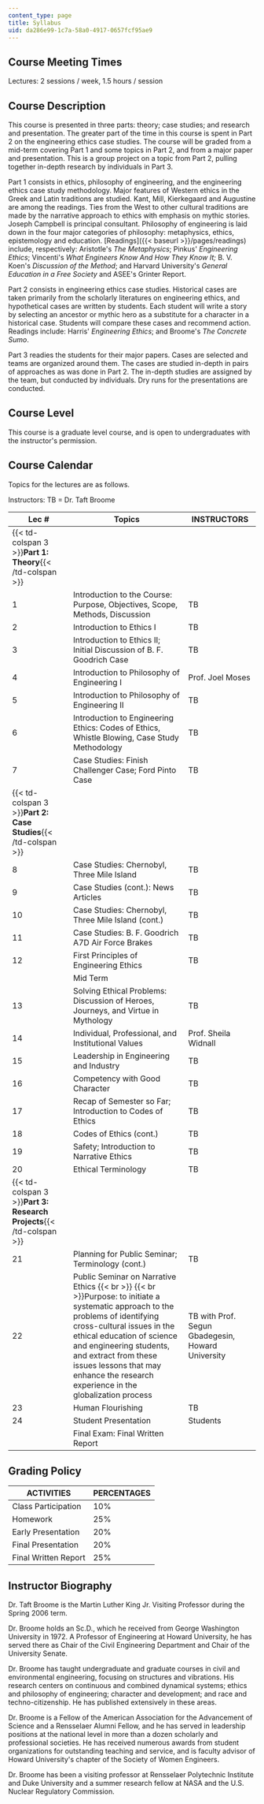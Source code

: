 ```yaml
---
content_type: page
title: Syllabus
uid: da286e99-1c7a-58a0-4917-0657fcf95ae9
---
```


Course Meeting Times
--------------------

Lectures: 2 sessions / week, 1.5 hours / session

Course Description
------------------

This course is presented in three parts: theory; case studies; and research and presentation. The greater part of the time in this course is spent in Part 2 on the engineering ethics case studies. The course will be graded from a mid-term covering Part 1 and some topics in Part 2, and from a major paper and presentation. This is a group project on a topic from Part 2, pulling together in-depth research by individuals in Part 3.

Part 1 consists in ethics, philosophy of engineering, and the engineering ethics case study methodology. Major features of Western ethics in the Greek and Latin traditions are studied. Kant, Mill, Kierkegaard and Augustine are among the readings. Ties from the West to other cultural traditions are made by the narrative approach to ethics with emphasis on mythic stories. Joseph Campbell is principal consultant. Philosophy of engineering is laid down in the four major categories of philosophy: metaphysics, ethics, epistemology and education. [Readings]({{< baseurl >}}/pages/readings) include, respectively: Aristotle's _The Metaphysics_; Pinkus' _Engineering Ethics_; Vincenti's _What Engineers Know And How They Know It;_ B. V. Koen's _Discussion of the Method_; and Harvard University's _General Education in a Free Society_ and ASEE's Grinter Report.

Part 2 consists in engineering ethics case studies. Historical cases are taken primarily from the scholarly literatures on engineering ethics, and hypothetical cases are written by students. Each student will write a story by selecting an ancestor or mythic hero as a substitute for a character in a historical case. Students will compare these cases and recommend action. Readings include: Harris' _Engineering Ethics_; and Broome's _The Concrete Sumo_.

Part 3 readies the students for their major papers. Cases are selected and teams are organized around them. The cases are studied in-depth in pairs of approaches as was done in Part 2. The in-depth studies are assigned by the team, but conducted by individuals. Dry runs for the presentations are conducted.

Course Level
------------

This course is a graduate level course, and is open to undergraduates with the instructor's permission.

Course Calendar
---------------

Topics for the lectures are as follows.

Instructors: TB = Dr. Taft Broome

| Lec # | Topics | INSTRUCTORS |
| --- | --- | --- |
| {{< td-colspan 3 >}}**Part 1: Theory**{{< /td-colspan >}} |||
| 1 | Introduction to the Course: Purpose, Objectives, Scope, Methods, Discussion | TB |
| 2 | Introduction to Ethics I | TB |
| 3 | Introduction to Ethics II; Initial Discussion of B. F. Goodrich Case | TB |
| 4 | Introduction to Philosophy of Engineering I | Prof. Joel Moses |
| 5 | Introduction to Philosophy of Engineering II | TB |
| 6 | Introduction to Engineering Ethics: Codes of Ethics, Whistle Blowing, Case Study Methodology | TB |
| 7 | Case Studies: Finish Challenger Case; Ford Pinto Case | TB |
| {{< td-colspan 3 >}}**Part 2: Case Studies**{{< /td-colspan >}} |||
| 8 | Case Studies: Chernobyl, Three Mile Island | TB |
| 9 | Case Studies (cont.): News Articles | TB |
| 10 | Case Studies: Chernobyl, Three Mile Island (cont.) | TB |
| 11 | Case Studies: B. F. Goodrich A7D Air Force Brakes | TB |
| 12 | First Principles of Engineering Ethics | TB |
|  | Mid Term |  |
| 13 | Solving Ethical Problems: Discussion of Heroes, Journeys, and Virtue in Mythology | TB |
| 14 | Individual, Professional, and Institutional Values | Prof. Sheila Widnall |
| 15 | Leadership in Engineering and Industry | TB |
| 16 | Competency with Good Character | TB |
| 17 | Recap of Semester so Far; Introduction to Codes of Ethics | TB |
| 18 | Codes of Ethics (cont.) | TB |
| 19 | Safety; Introduction to Narrative Ethics | TB |
| 20 | Ethical Terminology | TB |
| {{< td-colspan 3 >}}**Part 3: Research Projects**{{< /td-colspan >}} |||
| 21 | Planning for Public Seminar; Terminology (cont.) | TB |
| 22 | Public Seminar on Narrative Ethics  {{< br >}}  {{< br >}}Purpose: to initiate a systematic approach to the problems of identifying cross-cultural issues in the ethical education of science and engineering students, and extract from these issues lessons that may enhance the research experience in the globalization process | TB with Prof. Segun Gbadegesin, Howard University |
| 23 | Human Flourishing | TB |
| 24 | Student Presentation | Students |
|  | Final Exam: Final Written Report |  

Grading Policy
--------------

| ACTIVITIES | PERCENTAGES |
| --- | --- |
| Class Participation | 10% |
| Homework | 25% |
| Early Presentation | 20% |
| Final Presentation | 20% |
| Final Written Report | 25% 

Instructor Biography
--------------------

Dr. Taft Broome is the Martin Luther King Jr. Visiting Professor during the Spring 2006 term.

Dr. Broome holds an Sc.D., which he received from George Washington University in 1972. A Professor of Engineering at Howard University, he has served there as Chair of the Civil Engineering Department and Chair of the University Senate.

Dr. Broome has taught undergraduate and graduate courses in civil and environmental engineering, focusing on structures and vibrations. His research centers on continuous and combined dynamical systems; ethics and philosophy of engineering; character and development; and race and techno-citizenship. He has published extensively in these areas.

Dr. Broome is a Fellow of the American Association for the Advancement of Science and a Rensselaer Alumni Fellow, and he has served in leadership positions at the national level in more than a dozen scholarly and professional societies. He has received numerous awards from student organizations for outstanding teaching and service, and is faculty advisor of Howard University's chapter of the Society of Women Engineers.

Dr. Broome has been a visiting professor at Rensselaer Polytechnic Institute and Duke University and a summer research fellow at NASA and the U.S. Nuclear Regulatory Commission.